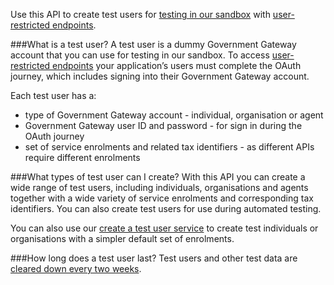 Use this API to create test users for [testing in our sandbox](https://developer.service.hmrc.gov.uk/api-documentation/docs/testing) with [user-restricted endpoints](/api-documentation/docs/authorisation/user-restricted-endpoints#user-restricted).

###What is a test user?
A test user is a dummy Government Gateway account that you can use for testing in our sandbox.
To access [user-restricted endpoints](api-documentation/docs/authorisation/user-restricted-endpoints) your application’s users must complete the OAuth journey, which includes signing into their Government Gateway account.

Each test user has a:

* type of Government Gateway account - individual, organisation or agent
* Government Gateway user ID and password - for sign in during the OAuth journey
* set of service enrolments and related tax identifiers - as different APIs require different enrolments

###What types of test user can I create?
With this API you can create a wide range of test users, including individuals, organisations and agents together with a wide variety of service enrolments and corresponding tax identifiers. You can also create test users for use during automated testing.

You can also use our [create a test user service](https://developer.service.hmrc.gov.uk/api-test-user) to create test individuals or organisations with a simpler default set of enrolments.

###How long does a test user last?
Test users and other test data are [cleared down every two weeks](api-documentation/docs/testing/data-cleardown). 
